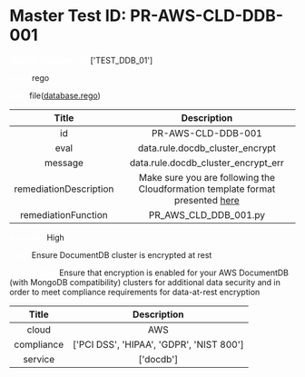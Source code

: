 



# Master Test ID: PR-AWS-CLD-DDB-001


***<font color="white">Master Snapshot Id:</font>*** ['TEST_DDB_01']

***<font color="white">type:</font>*** rego

***<font color="white">rule:</font>*** file([database.rego])  
  
  
  
  

|Title|Description|
| :---: | :---: |
|id|PR-AWS-CLD-DDB-001|
|eval|data.rule.docdb_cluster_encrypt|
|message|data.rule.docdb_cluster_encrypt_err|
|remediationDescription|Make sure you are following the Cloudformation template format presented <a href='https://docs.aws.amazon.com/AWSCloudFormation/latest/UserGuide/aws-resource-docdb-dbcluster.html#cfn-docdb-dbcluster-storageencrypted' target='_blank'>here</a>|
|remediationFunction|PR_AWS_CLD_DDB_001.py|


***<font color="white">Severity:</font>*** High

***<font color="white">Title:</font>*** Ensure DocumentDB cluster is encrypted at rest

***<font color="white">Description:</font>*** Ensure that encryption is enabled for your AWS DocumentDB (with MongoDB compatibility) clusters for additional data security and in order to meet compliance requirements for data-at-rest encryption  
  
  

|Title|Description|
| :---: | :---: |
|cloud|AWS|
|compliance|['PCI DSS', 'HIPAA', 'GDPR', 'NIST 800']|
|service|['docdb']|



[database.rego]: https://github.com/prancer-io/prancer-compliance-test/tree/master/aws/cloud/database.rego
